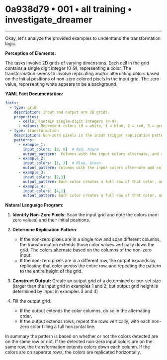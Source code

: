 # 0a938d79 • 001 • all training • investigate_dreamer

---
Okay, let's analyze the provided examples to understand the transformation logic.

**Perception of Elements:**

The tasks involve 2D grids of varying dimensions. Each cell in the grid contains a single digit integer (0-9), representing a color. The transformation seems to involve replicating and/or alternating colors based on the initial positions of non-zero colored pixels in the input grid. The zero-value, representing white appears to be a background.

**YAML Fact Documentation:**



```yaml
facts:
  - type: grid
    description: Input and output are 2D grids.
    properties:
      - cells: Contain single-digit integers (0-9).
      - values: Represent colors (0 = white, 1 = blue, 2 = red, 3 = green, 4 = yellow, 8 = azure).
  - type: transformation
    description: Non-zero pixels in the input trigger replication patterns in the output.
    patterns:
      - example_1:
        input_colors: [2, 8]  # Red, Azure
        output_pattern:  Columns with the input colors alternate, and colors are extended to the full height.
      - example_2:
        input_colors: [1, 3]  # Blue, Green
        output_pattern: Columns with the input colors alternate and colors are extended to the full height of the grid.
      - example_3:
        input_colors: [2,3]
        output_pattern: Each color creates a full row of that color, and the pattern of input color rows are extended to the height of the grid, replicating
      - example_4:
        input_colors: [4,1]
        output_pattern: Each color creates a full row of that color, and the pattern of input color rows are extended to the height of the grid, replicating
```



**Natural Language Program:**

1.  **Identify Non-Zero Pixels:** Scan the input grid and note the colors (non-zero values) and their initial positions.

2.  **Determine Replication Pattern**:

    *   If the non-zero pixels are in a single row and span different columns, the transformation extends those color values vertically down the grid. The colors alternate based on the columns of the non-zero input.
    *    If the non-zero pixels are in a different row, the output expands by replicating that color across the entire row, and repeating the pattern to the entire height of the grid.

3. **Construct Output:** Create an output grid of a determined or pre-set size (larger than the input grid in examples 1 and 2, but output grid height is determined by input in examples 3 and 4)
4. Fill the output grid.

    *   If the output extends the color columns, do so in the alternating order.
    *   If the output extends rows, repeat the rows vertically, with each non-zero color filling a full horizontal line.

In summary the pattern is based on whether or not the colors detected are on the same row or not. If the detected non-zero input colors are on the same row, the transformation extends colors down each column. If the colors are on separate rows, the colors are replicated horizontally.

